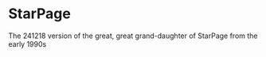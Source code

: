 StarPage
========

The 241218 version of the great, great grand-daughter of StarPage from the early 1990s
